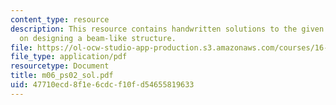 ```yaml
---
content_type: resource
description: This resource contains handwritten solutions to the given problem set
  on designing a beam-like structure.
file: https://ol-ocw-studio-app-production.s3.amazonaws.com/courses/16-01-unified-engineering-i-ii-iii-iv-fall-2005-spring-2006/47710ecd8f1e6cdcf10fd54655819633_m06_ps02_sol.pdf
file_type: application/pdf
resourcetype: Document
title: m06_ps02_sol.pdf
uid: 47710ecd-8f1e-6cdc-f10f-d54655819633
---
```

